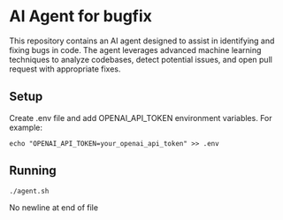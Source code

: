 # AI Agent for bugfix
This repository contains an AI agent designed to assist in identifying and fixing bugs in code. The agent leverages advanced machine learning techniques to analyze codebases, detect potential issues, and open pull request with appropriate fixes.

## Setup
Create .env file and add OPENAI_API_TOKEN environment variables. For example:
```shell
echo "OPENAI_API_TOKEN=your_openai_api_token" >> .env
```

## Running
```shell
./agent.sh
```
No newline at end of file
